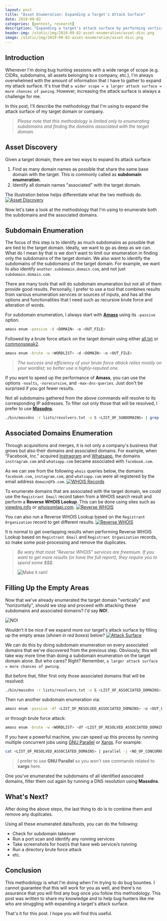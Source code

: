 ```yaml
---
layout: post
title: "Asset Enumeration: Expanding a Target's Attack Surface"
date: 2019-09-02
categories: [pentest, research]
description: "Expanding a target's attack surface by performing vertical and horizontal enumeration."
header-img: /static/img/2019-09-02-asset-enumeration/asset-disc.png
image: /static/img/2019-09-02-asset-enumeration/asset-disc.png
---
```


## Introduction

Whenever I'm doing bug hunting sessions with a wide range of scope (e.g. CIDRs, subdomains, all assets belonging to a company, etc.), I'm always overwhelmed with the amount of information that I have to gather to expand my attack surface. It's true that `a wider scope = a larger attack surface = more chances of pwning`. However, increasing the attack surface is always a challenge for me. 

In this post, I'll describe the methodology that I'm using to expand the attack surface of my target domain or company. 

> _Please note that this methodology is limited only to enumerating subdomains and finding the domains associated with the target domain._


## Asset Discovery

Given a target domain, there are two ways to expand its attack surface: 

1. Find as many domain names as possible that share the same base domain with the target. This is commonly called as **subdomain enumeration**. 
2. Identify all domain names "associated" with the target domain. 

The illustration below helps differentiate what the two methods do.
[![Asset Discovery](/static/img/2019-09-02-asset-enumeration/asset-disc.png)](/static/img/2019-09-02-asset-enumeration/asset-disc.png)

Now let's take a look at the methodology that I'm using to enumerate both the subdomains and the associated domains. 


## Subdomain Enumeration

The focus of this step is to identify as much subdomains as possible that are tied to the target domain. Ideally, we want to go as deep as we can. What do I mean by that is we don't want to limit our enumeration in finding only the subdomains of the target domain. We also want to identify the subdomains of the subdomains of the target domain. For example, we want to also identify `another.subdomain.domain.com`, and not just `subdomain.domain.com`.

There are many tools that will do subdomain enumeration but not all of them provide good results. Personally, I prefer to use a tool that combines results from various enumeration services or sources of inputs, and has all the options and functionalities that I need such as recursive brute force and alteration of words. 

For subdomain enumeration, I always start with [**Amass**](https://github.com/OWASP/Amass) using its `-passive` option.
```bash
amass enum -passive -d <DOMAIN> -o <OUT_FILE>
```

Followed by a brute force attack on the target domain using either [all.txt](https://github.com/OWASP/Amass/blob/master/wordlists/all.txt) or [commonspeak2](https://github.com/assetnote/commonspeak2-wordlists/blob/master/subdomains/subdomains.txt).
```bash
amass enum -brute -w <WORDLIST> -d <DOMAIN> -o <OUT_FILE>
```

> _The success and efficiency of your brute force attack relies mostly on your wordlist; so better use a highly-reputed one._

If you want to speed up the performance of **Amass**, you can use the options `-noalts`, `-norecursive`, and `-max-dns-queries`. Just don't be surprised if you got fewer results.


Not all subdomains gathered from the above commands will resolve to its corresponding IP addresses. To filter out only those that will be resolved, I prefer to use [**Massdns**](https://github.com/blechschmidt/massdns).
```bash
./bin/massdns -r lists/resolvers.txt -o S <LIST_OF_SUBDOMAINS> | grep -e ' A ' |  cut -d 'A' -f 1 | rev | cut -d "." -f1 --complement | rev | sort | uniq > <OUT_FILE>
```


## Associated Domains Enumeration

Through acquisitions and merges, it is not only a company's business that grows but also their domains and associated domains. For example, when "Facebook, Inc." acquired [Instragram](https://newsroom.fb.com/news/2012/04/facebook-to-acquire-instagram/) and [Whatsapp](https://newsroom.fb.com/news/2014/02/facebook-to-acquire-whatsapp/), the domains `instragram.com` and `whatsapp.com` became associated with `facebook.com`. 

As we can see from the following `whois` queries below, the domains `facebook.com`, `instagram.com`, and `whatsapp.com` were all registered by the email address `domain@fb.com`.
[![WHOIS Records](/static/img/2019-09-02-asset-enumeration/whois.png)](/static/img/2019-09-02-asset-enumeration/whois.png)

To enumerate domains that are associated with the target domain, we could use the `Registrant Email` record taken from a WHOIS search result and perform a **Reverse WHOIS Lookup**. This can be done using sites such as [viewdns.info](https://viewdns.info/reversewhois/) or [whoisxmlapi.com](https://tools.whoisxmlapi.com/reverse-whois-search).
[![Reverse WHOIS](/static/img/2019-09-02-asset-enumeration/viewdns1.png)](/static/img/2019-09-02-asset-enumeration/viewdns1.png)

You can also run a Reverse WHOIS Lookup based on the `Registrant Organization` record to get different results.
[![Reverse WHOIS](/static/img/2019-09-02-asset-enumeration/viewdns2.png)](/static/img/2019-09-02-asset-enumeration/viewdns2.png)

It is normal to get overlapping results when performing Reverse WHOIS Lookup based on `Registrant Email` and `Registrant Organization` records, so make some post-processing and remove the duplicates.

> _Be wary that most "Reverse WHOIS" services are freemium. If you want to get more results (or have the full report), they require you to spend some $$$._
>
> ![Make it rain!](https://media.giphy.com/media/3oFzmqENRBkRTRfLcA/giphy.gif)


## Filling Up the Empty Areas

Now that we've already enumerated the target domain "vertically" and "horizontally", should we stop and proceed with attacking these subdomains and associated domains? I'd say **NO!**. 

![NO!](https://media.giphy.com/media/LOEI8jsNKPmzdJYvhJ/giphy.gif)

Wouldn't it be nice if we expand more our target's attack surface by filling up the empty areas (_shown in red boxes_) below?
[![Attack Surface](/static/img/2019-09-02-asset-enumeration/attack-surface.png)](/static/img/2019-09-02-asset-enumeration/attack-surface.png)

We can do this by doing subdomain enumeration on every associated domains that we've discovered from the previous step. Obviously, this will take way more time than doing a subdomain enumeration on the target domain alone. But who cares? Right? Remember, `a larger attack surface = more chances of pwning`.

But before that, filter first only those associated domains that will be resolved:
```bash
./bin/massdns -r lists/resolvers.txt -o S <LIST_OF_ASSOCIATED_DOMAINS> | grep -e ' A ' |  cut -d 'A' -f 1 | rev | cut -d "." -f1 --complement | rev | sort | uniq > <OUT_FILE>
```

Then run another subdomain enumeration via:
```bash
amass enum -passive -df <LIST_OF_RESOLVED_ASSOCIATED_DOMAINS> -o <OUT_FILE>
```

or through brute force attack:
```bash
amass enum -brute -w <WORDLIST> -df <LIST_OF_RESOLVED_ASSOCIATED_DOMAINS> -o <OUT_FILE>
```

If you have a powerful machine, you can speed up this process by running multiple concurrent jobs using [GNU Parallel](https://www.gnu.org/software/parallel/) or [Xargs](http://man7.org/linux/man-pages/man1/xargs.1.html). For example:
```bash
cat <LIST_OF_RESOLVED_ASSOCIATED_DOMAINS> | parallel -j <NO_OF_CONCURRENT_JOBS> "amass enum -passive -d {} -o {}.out"
```

> I prefer to use **GNU Parallel** so you won't see commands related to **xargs** here. 

One you've enumerated the subdomains of all identified associated domains, filter them out again by running a DNS resolution using **Massdns**.


## What's Next?

After doing the above steps, the last thing to do is to combine them and remove any duplicates. 

Using all these enumerated data/hosts, you can do the following:

* Check for subdomain takeover
* Run a port scan and identify any running services
* Take screenshots for host/s that have web service/s running
* Run a directory brute force attack
* etc.


## Conclusion

This methodology is what I'm doing when I'm trying to do bug bounties. I cannot guarantee that this will work for you as well, and there's no assurance that you will find any bug once you follow this methodology. This post was written to share my knowledge and to help bug hunters like me who are struggling with expanding a target's attack surface. 

That's it for this post. I hope you will find this useful. 